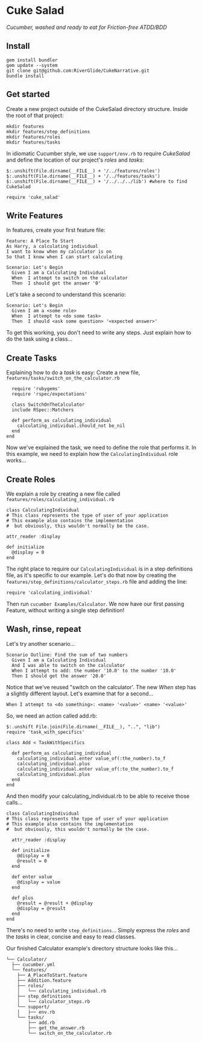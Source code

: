 # Cuke Salad 

_Cucumber, washed and ready to eat for Friction-free ATDD/BDD_

## Install

    gem install bundler
    gem update --system
    git clone git@github.com:RiverGlide/CukeNarrative.git
    bundle install

## Get started

Create a new project outside of the CukeSalad directory structure.
Inside the root of that project:

    mkdir features
    mkdir features/step_definitions
    mkdir features/roles
    mkdir features/tasks

In idiomatic Cucumber style, we use `support/env.rb` to require _CukeSalad_ and
define the location of our project's _roles_ and _tasks_:

    $:.unshift(File.dirname(__FILE__) + '/../features/roles')
    $:.unshift(File.dirname(__FILE__) + '/../features/tasks')
    $:.unshift(File.dirname(__FILE__) + '/../../../lib') #where to find CukeSalad

    require 'cuke_salad'

## Write Features

In features, create your first feature file:

    Feature: A Place To Start
    As Harry, a calculating individual
    I want to know when my calculator is on
    So that I know when I can start calculating

    Scenario: Let's Begin
      Given I am a Calculating Individual
      When  I attempt to switch on the calculator
      Then  I should get the answer '0'

Let's take a second to understand this scenario:

    Scenario: Let's Begin
      Given I am a <some role>
      When  I attempt to <do some task>
      Then  I should <ask some question> '<expected answer>'

To get this working, you don't need to write any steps. 
Just explain how to do the task using a class...

## Create Tasks

Explaining how to do a _task_ is easy: 
Create a new file, `features/tasks/switch_on_the_calculator.rb`

      require 'rubygems'
      require 'rspec/expectations'

      class SwitchOnTheCalculator
      include RSpec::Matchers
  
      def perform_as calculating_individual
        calculating_individual.should_not be_nil
      end
    end

Now we've explained the task, we need to define the role that performs it. In
this example, we need to explain how the `CalculatingIndividual` role works...

## Create Roles

We explain a role by creating a new file 
called `features/roles/calculating_individual.rb`

    class CalculatingIndividual
    # This class represents the type of user of your application
    # This example also contains the implementation
    #  but obviously, this wouldn't normally be the case.
  
    attr_reader :display
  
    def initialize
      @display = 0
    end
  
The right place to require our `CalculatingIndividual` is in a step definitions
file, as it's specific to our example. Let's do that now by creating the
`features/step_definitions/calculator_steps.rb` file and adding the line:

    require 'calculating_individual'

Then run `cucumber Examples/Calculator`. 
We now have our first passing Feature, without writing a single step definition!

## Wash, rinse, repeat

Let's try another scenario...

    Scenario Outline: Find the sum of two numbers
      Given I am a Calculating Individual
      And I was able to switch on the calculator
      When I attempt to add: the number '10.0' to the number '10.0'
      Then I should get the answer '20.0'

Notice that we've reused "switch on the calculator'. 
The new _When_ step has a slightly different layout. Let's examine that for a second...

    When I attempt to <do something>: <name> '<value>' <name> '<value>'

So, we need an action called add.rb:

    $:.unshift File.join(File.dirname(__FILE__), "..", "lib")
    require 'task_with_specifics'

    class Add < TaskWithSpecifics

      def perform_as calculating_individual
        calculating_individual.enter value_of(:the_number).to_f
        calculating_individual.plus
        calculating_individual.enter value_of(:to_the_number).to_f
        calculating_individual.plus
      end
    end

And then modify your calculating_individual.rb to be able to receive those calls...

    class CalculatingIndividual
    # This class represents the type of user of your application
    # This example also contains the implementation
    #  but obviously, this wouldn't normally be the case.
  
      attr_reader :display
  
      def initialize
        @display = 0
        @result = 0
      end
  
      def enter value
        @display = value
      end
  
      def plus
        @result = @result + @display
        @display = @result
      end
    end

There's no need to write `step_definitions`... 
Simply express the _roles_ and the _tasks_ in clear, 
concise and easy to read classes.

Our finished Calculator example's directory structure looks like this...

    └── Calculator/
      ├── cucumber.yml
      └── features/
        ├── A_PlaceToStart.feature
        ├── Addition.feature
        ├── roles/
        │   └── calculating_individual.rb
        ├── step_definitions
        │   └── calculator_steps.rb
        └── support/
        │   ├── env.rb
        └── tasks/
            ├── add.rb
            ├── get_the_answer.rb
            └── switch_on_the_calculator.rb
